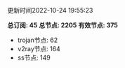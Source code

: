 更新时间2022-10-24 19:55:23

**总订阅: 45**
**总节点: 2205**
**有效节点: 375**
- trojan节点: 62
- v2ray节点: 164
- ss节点: 149
